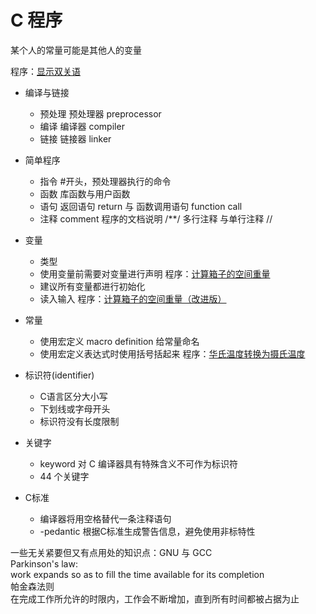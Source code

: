 # C 程序

某个人的常量可能是其他人的变量  

程序：[显示双关语](pun.c)

- 编译与链接  
  - 预处理 预处理器 preprocessor
  - 编译 编译器 compiler
  - 链接 链接器 linker
  
- 简单程序
  - 指令 #开头，预处理器执行的命令
  - 函数 库函数与用户函数
  - 语句 返回语句 return 与 函数调用语句 function call
  - 注释 comment 程序的文档说明 /**/ 多行注释 与单行注释 //
  
- 变量
  - 类型
  - 使用变量前需要对变量进行声明
    程序：[计算箱子的空间重量](dweight.c)
  - 建议所有变量都进行初始化
  - 读入输入
    程序：[计算箱子的空间重量（改进版）](dweight2.c)

- 常量
  - 使用宏定义 macro definition 给常量命名
  - 使用宏定义表达式时使用括号括起来
    程序：[华氏温度转换为摄氏温度](celsius.c)

- 标识符(identifier)
  - C语言区分大小写
  - 下划线或字母开头
  - 标识符没有长度限制

- 关键字
  - keyword 对 C 编译器具有特殊含义不可作为标识符
  - 44 个关键字

- C标准
  - 编译器将用空格替代一条注释语句  
  - -pedantic 根据C标准生成警告信息，避免使用非标特性
  
一些无关紧要但又有点用处的知识点：GNU 与 GCC  
Parkinson's law:  
work expands so as to fill the time available for its completion  
帕金森法则  
在完成工作所允许的时限内，工作会不断增加，直到所有时间都被占据为止
